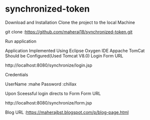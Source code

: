 # synchronized-token
Download and Installation Clone the project to the local Machine

git clone :https://github.com/maheraj18/synchronized-token.git

Run application

Application Implemented Using Eclipse Oxygen IDE
Appache TomCat Should be Configured(Used Tomcat V8.0)
Login Form URL

http://localhost:8080/synchronize/login.jsp

Credentials

UserName :mahe Password :chillax

Upon Sceessful login directs to Form Form URL

http://localhost:8080/synchronize/form.jsp

Blog URL :https://maherajbst.blogspot.com/p/blog-page.html
